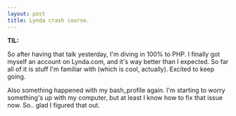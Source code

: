 ```yaml
---
layout: post
title: Lynda crash course.
---
```


**TIL:** 

So after having that talk yesterday, I'm diving in 100% to PHP. I finally got myself an account on Lynda.com, and it's way better than I expected. So far all of it is stuff I'm familiar with (which is cool, actually). Excited to keep going.

Also something happened with my bash_profile again. I'm starting to worry something's up with my computer, but at least I know how to fix that issue now. So.. glad I figured that out. 